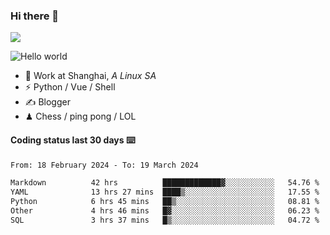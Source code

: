 ### Hi there 👋
![](https://komarev.com/ghpvc/?username=Xuhandsome)


<img src="https://github-readme-stats.vercel.app/api?username=XuHandsome&show_icons=true&theme=merko" alt="Hello world">

<br/>

- 🍻  Work at Shanghai, _A Linux SA_
- ⚡  Python / Vue / Shell
- ✍️  Blogger
- ♟  Chess / ping pong / LOL

#### Coding status last 30 days ⌨️

<!--START_SECTION:waka-->

```txt
From: 18 February 2024 - To: 19 March 2024

Markdown          42 hrs          █████████████▓░░░░░░░░░░░   54.76 %
YAML              13 hrs 27 mins  ████▒░░░░░░░░░░░░░░░░░░░░   17.55 %
Python            6 hrs 45 mins   ██▒░░░░░░░░░░░░░░░░░░░░░░   08.81 %
Other             4 hrs 46 mins   █▓░░░░░░░░░░░░░░░░░░░░░░░   06.23 %
SQL               3 hrs 37 mins   █▒░░░░░░░░░░░░░░░░░░░░░░░   04.72 %
```

<!--END_SECTION:waka-->
